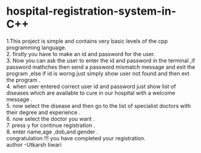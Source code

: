# hospital-registration-system-in-C++<br>
1.This project is simple and contains very basic levels of the cpp programming language.<br>
2.
firstly you have to make an id and password for the user.<br>
3.
Now you can ask the user to enter the id and password in the terminal ,if password mathches then send a password mismatch message and exit the program ,else if id is worng just simply show user not found and then ext the program .<br>
4.
when user entered correct user id and password just show list of diseases which are available to cure in our hospital with a welcome message .<br>
5.
now select the disease and then go to the list of specialist doctors with their degree and experience .<br>
6.
now select the doctor you want .<br>
7.
press y for continue registration .<br>
8.
enter name,age ,dob,and gender .<br>
congratulation !!! you have completed your registration.<br>
author -Utkarsh tiwari 
